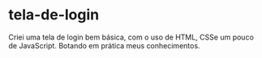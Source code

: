 # tela-de-login
Criei uma tela de login bem básica, com o uso de HTML, CSSe um pouco de JavaScript. Botando em prática meus conhecimentos. 
